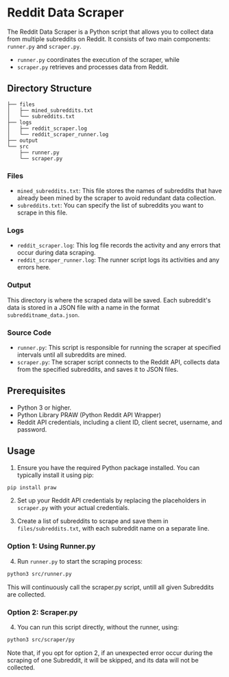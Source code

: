 # Reddit Data Scraper

The Reddit Data Scraper is a Python script that allows you to collect data from multiple subreddits on Reddit.
It consists of two main components: `runner.py` and `scraper.py`. 
- `runner.py` coordinates the execution of the scraper, while
- `scraper.py` retrieves and processes data from Reddit.

## Directory Structure

~~~
├── files
│   ├── mined_subreddits.txt
│   └── subreddits.txt
├── logs
│   ├── reddit_scraper.log
│   └── reddit_scraper_runner.log
├── output
└── src
    ├── runner.py
    └── scraper.py
~~~

### Files

  - `mined_subreddits.txt`: This file stores the names of subreddits that have already been mined by the scraper to avoid redundant data collection.
  - `subreddits.txt`: You can specify the list of subreddits you want to scrape in this file.

### Logs

  - `reddit_scraper.log`: This log file records the activity and any errors that occur during data scraping.
  - `reddit_scraper_runner.log`: The runner script logs its activities and any errors here.

### Output

This directory is where the scraped data will be saved. Each subreddit's data is stored in a JSON file with a name in the format `subredditname_data.json`.

### Source Code

  - `runner.py`: This script is responsible for running the scraper at specified intervals until all subreddits are mined.
  - `scraper.py`: The scraper script connects to the Reddit API, collects data from the specified subreddits, and saves it to JSON files.

## Prerequisites

- Python 3 or higher.
- Python Library PRAW (Python Reddit API Wrapper)
- Reddit API credentials, including a client ID, client secret, username, and password.

## Usage

1. Ensure you have the required Python package installed. You can typically install it using pip:

~~~bash
pip install praw
~~~

2. Set up your Reddit API credentials by replacing the placeholders in `scraper.py` with your actual credentials.

3. Create a list of subreddits to scrape and save them in `files/subreddits.txt`, with each subreddit name on a separate line.

### Option 1: Using Runner.py
4. Run `runner.py` to start the scraping process:

~~~bash  
python3 src/runner.py
~~~

  This will continuously call the scraper.py script, untill all given Subreddits are collected. 

### Option 2: Scraper.py
4. You can run this script directly, without the runner, using:
   
~~~bash
python3 src/scraper/py
~~~

Note that, if you opt for option 2, if an unexpected error occur during the scraping of one Subreddit, it will be skipped, and its data will not be collected.
